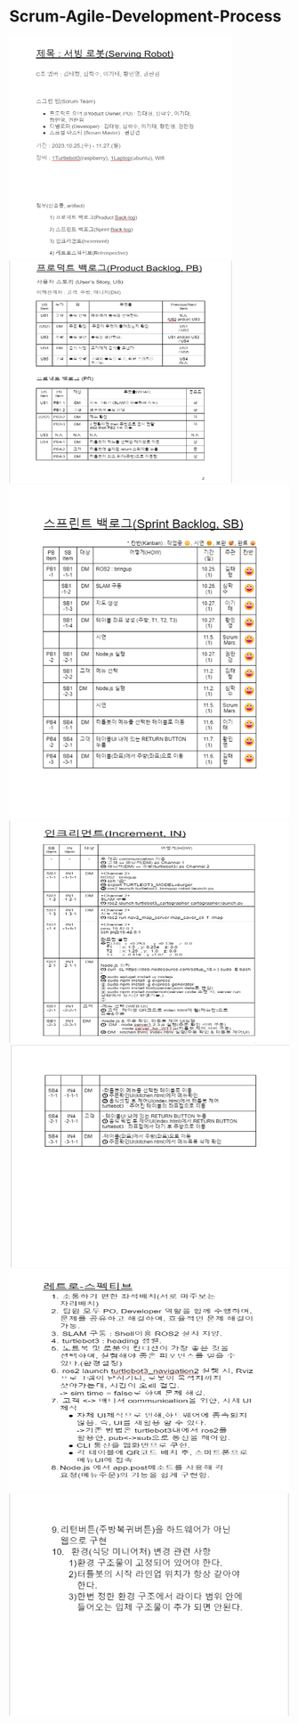 # Scrum-Agile-Development-Process

<img src="KakaoTalk_20231205_215113864.png"  width="400" height="400">
<img src="KakaoTalk_20231205_215154843.png"  width="400" height="400">
<img src="KakaoTalk_20231205_215211788.png"  width="600" height="600">
<img src="KakaoTalk_20231205_215228294.png"  width="800" height="400">
<img src="KakaoTalk_20231205_215243707.png"  width="800" height="400">
<img src="KakaoTalk_20231205_215300241.png"  width="800" height="400">
<img src="KakaoTalk_20231205_215316510.png"  width="800" height="400">
